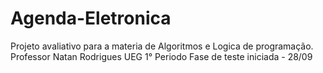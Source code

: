 # Agenda-Eletronica
Projeto avaliativo para a materia de Algoritmos e Logica de programação.
Professor Natan Rodrigues
UEG 
1° Periodo
Fase de teste iniciada - 28/09
